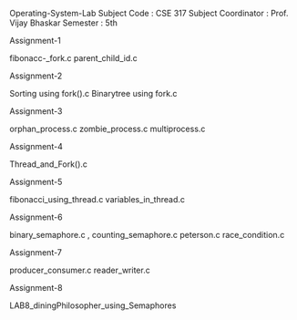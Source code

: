 Operating-System-Lab
Subject Code : CSE 317
Subject Coordinator : Prof. Vijay Bhaskar
Semester : 5th

Assignment-1

fibonacc-_fork.c
parent_child_id.c

Assignment-2

Sorting using fork().c
Binarytree using fork.c

Assignment-3

orphan_process.c
zombie_process.c
multiprocess.c

Assignment-4

Thread_and_Fork().c

Assignment-5

fibonacci_using_thread.c
variables_in_thread.c

Assignment-6

binary_semaphore.c , counting_semaphore.c
peterson.c
race_condition.c

Assignment-7

producer_consumer.c
reader_writer.c

Assignment-8

LAB8_diningPhilosopher_using_Semaphores
